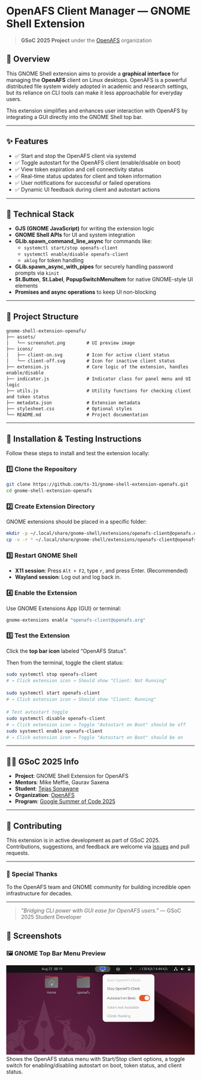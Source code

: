 # OpenAFS Client Manager — GNOME Shell Extension

> **GSoC 2025 Project** under the [OpenAFS](https://www.openafs.org/) organization

## 📌 Overview

This GNOME Shell extension aims to provide a **graphical interface** for managing the **OpenAFS** client on Linux desktops. OpenAFS is a powerful distributed file system widely adopted in academic and research settings, but its reliance on CLI tools can make it less approachable for everyday users.

This extension simplifies and enhances user interaction with OpenAFS by integrating a GUI directly into the GNOME Shell top bar.

---

## ✨ Features

- ✅ Start and stop the OpenAFS client via systemd
- ✅ Toggle autostart for the OpenAFS client (enable/disable on boot)
- ✅ View token expiration and cell connectivity status
- ✅ Real-time status updates for client and token information
- ✅ User notifications for successful or failed operations
- ✅ Dynamic UI feedback during client and autostart actions

---

## 🔧 Technical Stack

- **GJS (GNOME JavaScript)** for writing the extension logic
- **GNOME Shell APIs** for UI and system integration
- **GLib.spawn_command_line_async** for commands like:
  - `systemctl start/stop openafs-client`
  - `systemctl enable/disable openafs-client`
  - `aklog` for token handling
- **GLib.spawn_async_with_pipes** for securely handling password prompts via `kinit`
- **St.Button**, **St.Label**, **PopupSwitchMenuItem** for native GNOME-style UI elements
- **Promises and async operations** to keep UI non-blocking

---

## 📁 Project Structure

```text
gnome-shell-extension-openafs/
├── assets/
│   └── screenshot.png        # UI preview image
├── icons/
│   ├── client-on.svg         # Icon for active client status
│   └── client-off.svg        # Icon for inactive client status
├── extension.js              # Core logic of the extension, handles enable/disable
├── indicator.js              # Indicator class for panel menu and UI logic
├── utils.js                  # Utility functions for checking client and token status
├── metadata.json             # Extension metadata
├── stylesheet.css            # Optional styles
└── README.md                 # Project documentation
```

---

## 🚀 Installation & Testing Instructions

Follow these steps to install and test the extension locally:

### 1️⃣ Clone the Repository

```bash
git clone https://github.com/ts-31/gnome-shell-extension-openafs.git
cd gnome-shell-extension-openafs
```

### 2️⃣ Create Extension Directory

GNOME extensions should be placed in a specific folder:

```bash
mkdir -p ~/.local/share/gnome-shell/extensions/openafs-client@openafs.org
cp -v -r * ~/.local/share/gnome-shell/extensions/openafs-client@openafs.org/
```

### 3️⃣ Restart GNOME Shell

- **X11 session**: Press `Alt + F2`, type `r`, and press Enter. (Recommended)
- **Wayland session**: Log out and log back in.

### 4️⃣ Enable the Extension

Use GNOME Extensions App (GUI) or terminal:

```bash
gnome-extensions enable "openafs-client@openafs.org"
```

### 5️⃣ Test the Extension

Click the **top bar icon** labeled “OpenAFS Status”.

Then from the terminal, toggle the client status:

```bash
sudo systemctl stop openafs-client
# → Click extension icon → Should show "Client: Not Running"

sudo systemctl start openafs-client
# → Click extension icon → Should show "Client: Running"

# Test autostart toggle
sudo systemctl disable openafs-client
# → Click extension icon → Toggle "Autostart on Boot" should be off
sudo systemctl enable openafs-client
# → Click extension icon → Toggle "Autostart on Boot" should be on
```

---

## 🧑‍💻 GSoC 2025 Info

- **Project**: GNOME Shell Extension for OpenAFS
- **Mentors**: Mike Meffie, Gaurav Saxena
- **Student**: [Tejas Sonawane](https://github.com/ts-31)
- **Organization**: [OpenAFS](http://github.com/openafs-contrib/)
- **Program**: [Google Summer of Code 2025](https://summerofcode.withgoogle.com/)

---

## 🤝 Contributing

This extension is in active development as part of GSoC 2025. Contributions, suggestions, and feedback are welcome via [issues](https://github.com/openafs-contrib/gnome-shell-extension-openafs/issues) and pull requests.

---

### 🙌 Special Thanks

To the OpenAFS team and GNOME community for building incredible open infrastructure for decades.

---

> _"Bridging CLI power with GUI ease for OpenAFS users."_ — GSoC 2025 Student Developer

## 📸 Screenshots

### 🖼️ GNOME Top Bar Menu Preview

![Top bar UI](assets/screenshot.png)
Shows the OpenAFS status menu with Start/Stop client options, a toggle switch for enabling/disabling autostart on boot, token status, and client status.